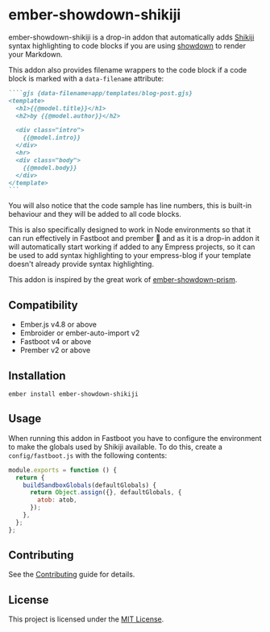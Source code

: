 # ember-showdown-shikiji

ember-showdown-shikiji is a drop-in addon that automatically adds [Shikiji](https://shikiji.netlify.app/) syntax highlighting to code blocks if you are using [showdown](https://github.com/showdownjs/showdown) to render your Markdown.

This addon also provides filename wrappers to the code block if a code block is marked with a `data-filename` attribute:

```markdown
````gjs {data-filename=app/templates/blog-post.gjs}
<template>
  <h1>{{@model.title}}</h1>
  <h2>by {{@model.author}}</h2>

  <div class="intro">
    {{@model.intro}}
  </div>
  <hr>
  <div class="body">
    {{@model.body}}
  </div>
</template>
``` 
```

You will also notice that the code sample has line numbers, this is built-in behaviour and they will be added to all code blocks.

This is also specifically designed to work in Node environments so that it can run effectively in Fastboot and prember 🎉 and as it is a drop-in addon it will automatically start working if added to any Empress projects, so it can be used to add syntax highlighting to your empress-blog if your template doesn't already provide syntax highlighting.

This addon is inspired by the great work of [ember-showdown-prism](https://github.com/empress/ember-showdown-prism).


## Compatibility

- Ember.js v4.8 or above
- Embroider or ember-auto-import v2
- Fastboot v4 or above
- Prember v2 or above

## Installation

```
ember install ember-showdown-shikiji
```

## Usage

When running this addon in Fastboot you have to configure the environment to make the globals used by Shikiji available. To do this, create a `config/fastboot.js` with the following contents:

```js
module.exports = function () {
  return {
    buildSandboxGlobals(defaultGlobals) {
      return Object.assign({}, defaultGlobals, {
        atob: atob,
      });
    },
  };
};
```

## Contributing

See the [Contributing](CONTRIBUTING.md) guide for details.

## License

This project is licensed under the [MIT License](LICENSE.md).

